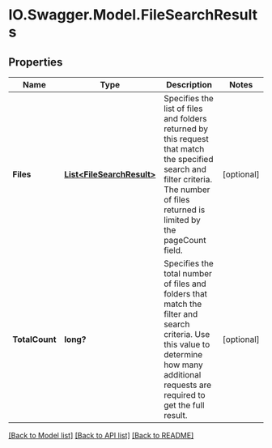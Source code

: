 # IO.Swagger.Model.FileSearchResults
## Properties

Name | Type | Description | Notes
------------ | ------------- | ------------- | -------------
**Files** | [**List&lt;FileSearchResult&gt;**](FileSearchResult.md) | Specifies the list of files and folders returned by this request that match the specified search and filter criteria. The number of files returned is limited by the pageCount field. | [optional] 
**TotalCount** | **long?** | Specifies the total number of files and folders that match the filter and search criteria. Use this value to determine how many additional requests are required to get the full result. | [optional] 

[[Back to Model list]](../README.md#documentation-for-models) [[Back to API list]](../README.md#documentation-for-api-endpoints) [[Back to README]](../README.md)

